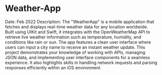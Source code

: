 # Weather-App
Date: Feb 2022
Description:
The "WeatherApp" is a mobile application that fetches and displays real-time weather data for any location worldwide. Built using UIKit and Swift, it integrates with the OpenWeatherMap API to retrieve live weather information such as temperature, humidity, and conditions like rain or sun. The app features a clean user interface where users can input a city name to receive an instant weather update. This project demonstrates your knowledge of working with APIs, managing JSON data, and implementing user interface components for a seamless experience. It also highlights skills in handling network requests and parsing responses efficiently within an iOS environment.
